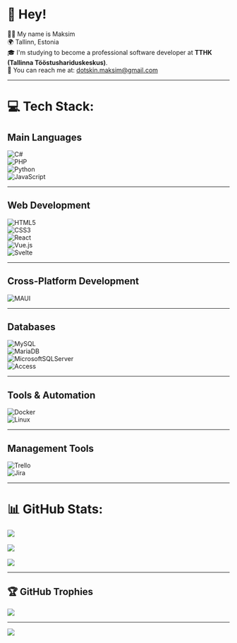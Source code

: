 # 👋 Hey!  

👨‍💻 My name is Maksim  
🌍 Tallinn, Estonia  
🎓 I'm studying to become a professional software developer at **TTHK (Tallinna Tööstushariduskeskus)**.  
📧 You can reach me at: [dotskin.maksim@gmail.com](mailto:dotskin.maksim@gmail.com)

---


# 💻 Tech Stack:

## Main Languages
![C#](https://img.shields.io/badge/c%23-%23239120.svg?style=for-the-badge&logo=c-sharp&logoColor=white)  
![PHP](https://img.shields.io/badge/php-%23777BB4.svg?style=for-the-badge&logo=php&logoColor=white)  
![Python](https://img.shields.io/badge/python-%233776AB.svg?style=for-the-badge&logo=python&logoColor=white)  
![JavaScript](https://img.shields.io/badge/javascript-%23323330.svg?style=for-the-badge&logo=javascript&logoColor=%23F7DF1E)  

---

## Web Development
![HTML5](https://img.shields.io/badge/html5-%23E34F26.svg?style=for-the-badge&logo=html5&logoColor=white)  
![CSS3](https://img.shields.io/badge/css3-%231572B6.svg?style=for-the-badge&logo=css3&logoColor=white)  
![React](https://img.shields.io/badge/react-%2320232a.svg?style=for-the-badge&logo=react&logoColor=%2361DAFB)  
![Vue.js](https://img.shields.io/badge/vuejs-%2335495e.svg?style=for-the-badge&logo=vue-dot-js&logoColor=%234FC08D)  
![Svelte](https://img.shields.io/badge/svelte-%23FF3E00.svg?style=for-the-badge&logo=svelte&logoColor=white)  

---

## Cross-Platform Development
![MAUI](https://img.shields.io/badge/MAUI-512BD4.svg?style=for-the-badge&logo=.net&logoColor=white)  

---

## Databases
![MySQL](https://img.shields.io/badge/mysql-%2300f.svg?style=for-the-badge&logo=mysql&logoColor=white)  
![MariaDB](https://img.shields.io/badge/MariaDB-003545?style=for-the-badge&logo=mariadb&logoColor=white)  
![MicrosoftSQLServer](https://img.shields.io/badge/Microsoft%20SQL%20Server-CC2927?style=for-the-badge&logo=microsoft%20sql%20server&logoColor=white)  
![Access](https://img.shields.io/badge/Microsoft%20Access-A4373A?style=for-the-badge&logo=microsoft-access&logoColor=white)  

---

## Tools & Automation
![Docker](https://img.shields.io/badge/docker-%230db7ed.svg?style=for-the-badge&logo=docker&logoColor=white)  
![Linux](https://img.shields.io/badge/linux-FCC624?style=for-the-badge&logo=linux&logoColor=black)  

---

## Management Tools
![Trello](https://img.shields.io/badge/Trello-%23026AA7.svg?style=for-the-badge&logo=trello&logoColor=white)  
![Jira](https://img.shields.io/badge/jira-%230A0FFF.svg?style=for-the-badge&logo=jira&logoColor=white)  

---

# 📊 GitHub Stats:
![](https://github-readme-stats.vercel.app/api?username=DotskinMaksim&theme=dark&hide_border=false&include_all_commits=false&count_private=false)<br/>  
![](https://github-readme-streak-stats.herokuapp.com/?user=DotskinMaksim&theme=dark&hide_border=false)<br/>  
![](https://github-readme-stats.vercel.app/api/top-langs/?username=DotskinMaksim&theme=dark&hide_border=false&include_all_commits=true&count_private=true&layout=compact)  

---

## 🏆 GitHub Trophies
![](https://github-profile-trophy.vercel.app/?username=DotskinMaksim&theme=dracula&no-frame=true&no-bg=false&margin-w=4)  

---

[![](https://visitcount.itsvg.in/api?id=DotskinMaksim&icon=0&color=10)](https://visitcount.itsvg.in)
